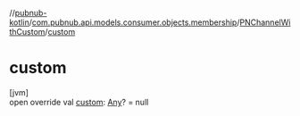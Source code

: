 //[pubnub-kotlin](../../../index.md)/[com.pubnub.api.models.consumer.objects.membership](../index.md)/[PNChannelWithCustom](index.md)/[custom](custom.md)

# custom

[jvm]\
open override val [custom](custom.md): [Any](https://kotlinlang.org/api/latest/jvm/stdlib/kotlin/-any/index.html)? = null

